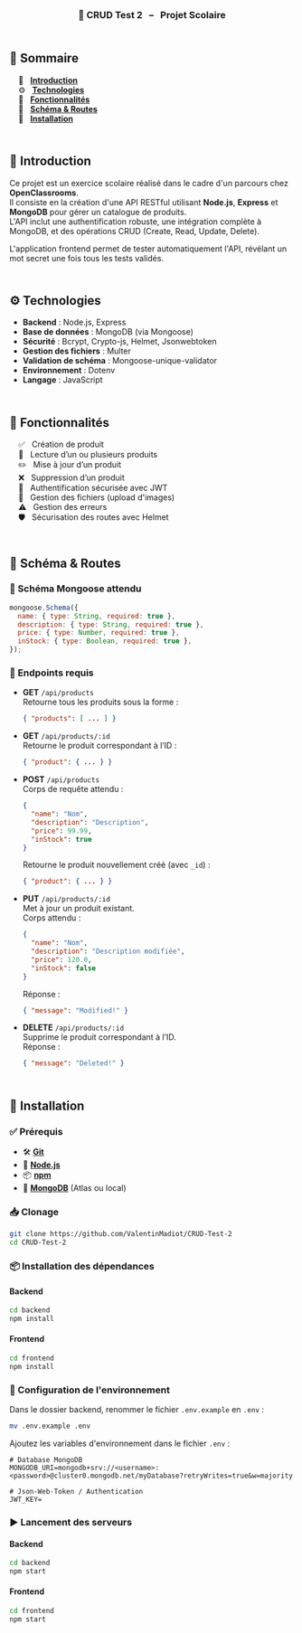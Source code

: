 <br /> 
<h3 align="center">🛒 CRUD Test 2 &nbsp; – &nbsp; Projet Scolaire</h3>

## <br /> 📌 Sommaire

&nbsp;&nbsp;&nbsp; 🎨 &nbsp; [**Introduction**](#introduction)<br />
&nbsp;&nbsp;&nbsp; ⚙️ &nbsp; [**Technologies**](#technologies)<br />
&nbsp;&nbsp;&nbsp; 🎯 &nbsp; [**Fonctionnalités**](#fonctionnalités)<br />
&nbsp;&nbsp;&nbsp; 🧱 &nbsp; [**Schéma & Routes**](#schéma)<br />
&nbsp;&nbsp;&nbsp; 🚀 &nbsp; [**Installation**](#installation)<br />

## <br /> <a name="introduction">🎨 Introduction</a>

Ce projet est un exercice scolaire réalisé dans le cadre d'un parcours chez **OpenClassrooms**.  
Il consiste en la création d'une API RESTful utilisant **Node.js**, **Express** et **MongoDB** pour gérer un catalogue de produits.  
L'API inclut une authentification robuste, une intégration complète à MongoDB, et des opérations CRUD (Create, Read, Update, Delete).

L'application frontend permet de tester automatiquement l'API, révélant un mot secret une fois tous les tests validés.

## <br /> <a name="technologies">⚙️ Technologies</a>

- **Backend** : Node.js, Express
- **Base de données** : MongoDB (via Mongoose)
- **Sécurité** : Bcrypt, Crypto-js, Helmet, Jsonwebtoken
- **Gestion des fichiers** : Multer
- **Validation de schéma** : Mongoose-unique-validator
- **Environnement** : Dotenv
- **Langage** : JavaScript

## <br /> <a name="fonctionnalités">🎯 Fonctionnalités</a>

&nbsp;&nbsp;&nbsp; ✅ &nbsp; Création de produit  
&nbsp;&nbsp;&nbsp; 📄 &nbsp; Lecture d’un ou plusieurs produits  
&nbsp;&nbsp;&nbsp; ✏️ &nbsp; Mise à jour d’un produit  
&nbsp;&nbsp;&nbsp; ❌ &nbsp; Suppression d’un produit  
&nbsp;&nbsp;&nbsp; 🔐 &nbsp; Authentification sécurisée avec JWT  
&nbsp;&nbsp;&nbsp; 🔄 &nbsp; Gestion des fichiers (upload d'images)  
&nbsp;&nbsp;&nbsp; ⚠️ &nbsp; Gestion des erreurs  
&nbsp;&nbsp;&nbsp; 🛡️ &nbsp; Sécurisation des routes avec Helmet

## <br /> <a name="schéma">🧱 Schéma & Routes</a>

### 🔧 Schéma Mongoose attendu

```js
mongoose.Schema({
  name: { type: String, required: true },
  description: { type: String, required: true },
  price: { type: Number, required: true },
  inStock: { type: Boolean, required: true },
});
```

### 🔌 Endpoints requis

- **GET** `/api/products`  
  Retourne tous les produits sous la forme :

  ```json
  { "products": [ ... ] }
  ```

- **GET** `/api/products/:id`  
  Retourne le produit correspondant à l’ID :

  ```json
  { "product": { ... } }
  ```

- **POST** `/api/products`  
  Corps de requête attendu :

  ```json
  {
    "name": "Nom",
    "description": "Description",
    "price": 99.99,
    "inStock": true
  }
  ```

  Retourne le produit nouvellement créé (avec `_id`) :

  ```json
  { "product": { ... } }
  ```

- **PUT** `/api/products/:id`  
  Met à jour un produit existant.  
  Corps attendu :

  ```json
  {
    "name": "Nom",
    "description": "Description modifiée",
    "price": 120.0,
    "inStock": false
  }
  ```

  Réponse :

  ```json
  { "message": "Modified!" }
  ```

- **DELETE** `/api/products/:id`  
  Supprime le produit correspondant à l’ID.  
  Réponse :
  ```json
  { "message": "Deleted!" }
  ```

## <br /> <a name="installation">🚀 Installation</a>

### ✅ Prérequis

- 🛠️ **[Git](https://git-scm.com/)**
- 🔧 **[Node.js](https://nodejs.org/fr/)**
- 📦 **[npm](https://www.npmjs.com/)**
- 🍃 **[MongoDB](https://www.mongodb.com/)** (Atlas ou local)

### 📥 Clonage

```bash
git clone https://github.com/ValentinMadiot/CRUD-Test-2
cd CRUD-Test-2
```

### 📦 Installation des dépendances

#### Backend

```bash
cd backend
npm install
```

#### Frontend

```bash
cd frontend
npm install
```

### 🔧 Configuration de l'environnement

Dans le dossier backend, renommer le fichier `.env.example` en `.env` :

```bash
mv .env.example .env
```

Ajoutez les variables d'environnement dans le fichier `.env` :

```env
# Database MongoDB
MONGODB_URI=mongodb+srv://<username>:<password>@cluster0.mongodb.net/myDatabase?retryWrites=true&w=majority

# Json-Web-Token / Authentication
JWT_KEY=
```

### ▶️ Lancement des serveurs

#### Backend

```bash
cd backend
npm start
```

#### Frontend

```bash
cd frontend
npm start
```
